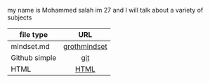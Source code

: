 my name is Mohammed salah im 27
and I will talk about a variety of subjects

| file type        | URL      |     
| ------------- |:-------------:|
| mindset.md      |[grothmindset](https://medo199329.github.io/reading-notes/grothmindest) |
| Github simple    | [git](https://medo199329.github.io/reading-notes/git)   |  
| HTML     |[HTML](https://medo199329.github.io/reading-notes/html)  |

